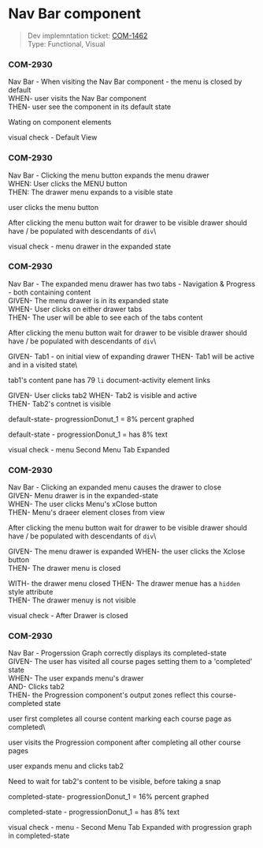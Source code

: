 # Nav Bar component
> Dev implemntation ticket: [COM-1462](https://everfi.atlassian.net/browse/COM-1462)    
Type: Functional, Visual  

<!-- include: cypress/integration/navBar.js -->

### COM-2930

Nav Bar - When visiting the Nav Bar component - the menu is closed by default\
WHEN- user visits the Nav Bar component\
THEN- user see the component in its default state

Wating on  component elements

visual check -  Default View

### COM-2930

Nav Bar - Clicking the menu button expands the menu drawer\
WHEN: User clicks the MENU button\
THEN: The drawer menu expands to a visible state

user clicks the menu button

After clicking the menu button wait for drawer to be visible
drawer should have / be populated with descendants of `div`\

visual check - menu drawer in the expanded state

### COM-2930

Nav Bar - The expanded menu drawer has two tabs - Navigation & Progress - both containing content\
GIVEN- The menu drawer is in its expanded state\
WHEN- User clicks on either drawer tabs\
THEN- The user will be able to see each of the tabs content

After clicking the menu button wait for drawer to be visible
drawer should have / be populated with descendants of `div`\

GIVEN- Tab1 - on initial view of expanding drawer
THEN- Tab1 will be active and in a visited state\

tab1's content pane has 79 `li` document-activity element links

GIVEN- User clicks tab2
WHEN- Tab2 is visible and active\
THEN- Tab2's contnet is visible

default-state- progressionDonut_1 = 8% percent graphed

default-state - progressionDonut_1 =  has 8% text

visual check -  menu Second Menu Tab Expanded

### COM-2930

Nav Bar - Clicking an expanded menu causes the drawer to close\
GIVEN- Menu drawer is in the expanded-state\
WHEN- The user clicks Menu's xClose button\
THEN- Menu's draeer element closes from view

After clicking the menu button wait for drawer to be visible
drawer should have / be populated with descendants of `div`\

GIVEN- The menu drawer is expanded
WHEN- the user clicks the Xclose button\
THEN- The drawer menu is closed

WITH- the drawer menu closed
THEN- The drawer menue has a `hidden` style attribute\
THEN- The drawer menuy is not visible

visual check - After Drawer is closed

### COM-2930

Nav Bar - Progerssion Graph correctly displays its completed-state\
GIVEN- The user has visited all course pages setting them to a 'completed' state\
WHEN- The user expands menu's drawer\
AND- Clicks tab2\
THEN- the Progression component's output zones reflect this course-completed state

user first completes all course content
marking each course page as completed\

user visits the Progression component after completing all other course pages

user expands menu and clicks tab2

Need to wait for tab2's content to be visible, before taking a snap

completed-state- progressionDonut_1 = 16% percent graphed

completed-state - progressionDonut_1 =  has 8% text

visual check - menu -  Second Menu Tab Expanded with progression graph in completed-state

<!-- /include: cypress/integration/navBar.js -->